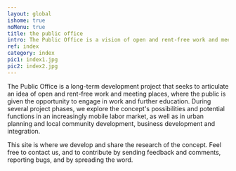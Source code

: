```yaml
---
layout: global
ishome: true
noMenu: true
title: the public office
intro: The Public Office is a vision of open and rent-free work and meeting places
ref: index
category: index
pic1: index1.jpg
pic2: index2.jpg
---
```


The Public Office is a long-term development project that seeks to articulate an idea of open and rent-free work and meeting places, where the public is given the opportunity to engage in work and further education. During several project phases, we explore the concept's possibilities and potential functions in an increasingly mobile labor market, as well as in urban planning and local community development, business development and integration.

This site is where we develop and share the research of the concept. Feel free to contact us, and to contribute by sending feedback and comments, reporting bugs, and by spreading the word.